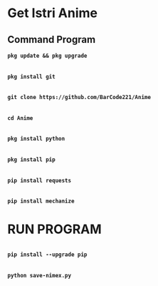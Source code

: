 # Get Istri Anime
## Command Program
**`pkg update && pkg upgrade`**
######
**`pkg install git`**
######
**`git clone https://github.com/BarCode221/Anime`**
######
**`cd Anime`**
######
**`pkg install python`**
######
**`pkg install pip`**
######
**`pip install requests`**
######
**`pip install mechanize`**
# RUN PROGRAM
######
**`pip install --upgrade pip`**
######
**`python save-nimex.py`**
